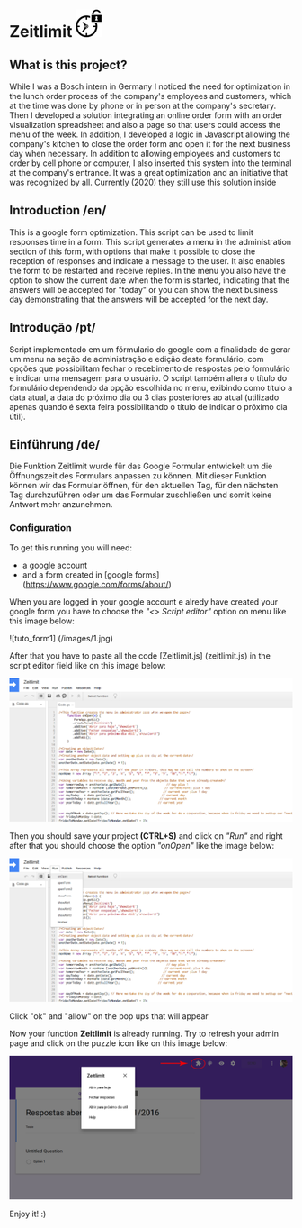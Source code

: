 # Zeitlimit ![Logo](/images/time.png)  

## What is this project? 
While I was a Bosch intern in Germany I noticed the need for optimization in the lunch order process of the company's employees and customers, which at the time was done by phone or in person at the company's secretary. Then I developed a solution integrating an online order form with an order visualization spreadsheet and also a page so that users could access the menu of the week. In addition, I developed a logic in Javascript allowing the company's kitchen to close the order form and open it for the next business day when necessary. In addition to allowing employees and customers to order by cell phone or computer, I also inserted this system into the terminal at the company's entrance. It was a great optimization and an initiative that was recognized by all. Currently (2020) they still use this solution inside


## Introduction /en/
This is a google form optimization. This script can be used to limit responses time in a form.
This script generates a menu in the administration section of this form, with options that make it possible to close the reception of responses and indicate a message to the user. It also enables the form to be restarted and receive replies. In the menu you also have the option to show the current date when the form is started, indicating that the answers will be accepted for "today" or you can show the next business day demonstrating that the answers will be accepted for the next day.

## Introdução /pt/
Script implementado em um fórmulario do google com a finalidade de gerar um menu na seção de administração e edição deste formulário, com opções que possibilitam fechar o recebimento de respostas pelo formulário e indicar uma mensagem para o usuário. O script também altera o título do formulário dependendo da opção escolhida no menu, exibindo como título a data atual, a data do próximo dia ou 3 dias posteriores ao atual (utilizado apenas quando é sexta feira possibilitando o título de indicar o próximo dia útil).

## Einführung /de/
Die Funktion Zeitlimit wurde für das Google Formular entwickelt um die Öffnungszeit des Formulars anpassen zu können. Mit dieser Funktion können wir das Formular öffnen, für den aktuellen Tag, für den nächsten Tag durchzuführen oder um das Formular zuschließen und somit keine Antwort mehr anzunehmen.


### Configuration
To get this running you will need:
* a google account
* and a form created in [google forms] (https://www.google.com/forms/about/)


When you are logged in your google account e alredy have created your google form you have to choose the 
*"<> Script editor"* option on menu like this image below:

![tuto_form1] (/images/1.jpg)

After that you have to paste all the code [Zeitlimit.js] (zeitlimit.js) in the script editor field like on this image below:

![tuto_form2](/images/2.jpg)

Then you should save your project **(CTRL+S)** and click on *"Run"* and right after that you should choose the option *"onOpen"* like the image below:

![tuto_form3](/images/3.jpg)

Click "ok" and "allow" on the pop ups that will appear

Now your function **Zeitlimit** is already running. 
Try to refresh your admin page and click on the puzzle icon like on this image below:

![tuto_form3](/images/4.jpg)

Enjoy it! :)

